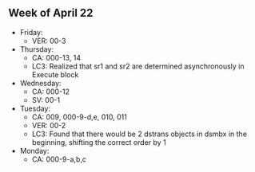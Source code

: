 ## Week of April 22
- Friday:
  - VER: 00-3
- Thursday:
  - CA: 000-13, 14
  - LC3: Realized that sr1 and sr2 are determined asynchronously in Execute block
- Wednesday:
  - CA: 000-12
  - SV: 00-1
- Tuesday:
  - CA: 009, 000-9-d,e, 010, 011
  - VER: 00-2
  - LC3: Found that there would be 2 dstrans objects in dsmbx in the beginning, shifting the correct order by 1
- Monday:
  - CA: 000-9-a,b,c
